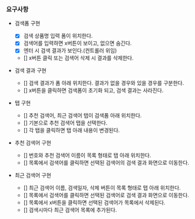 ### 요구사항

- 검색폼 구현

  - [x] 검색 상품명 입력 폼이 위치한다.
  - [x] 검색어를 입력하면 x버튼이 보이고, 없으면 숨긴다.
  - [x] 엔터 시 검색 결과가 보인다.(컨트롤러 위임)
  - [] x버튼 클릭 또는 검색어 삭제 시 결과를 삭제한다.

- 검색 결과 구현
  - [] 검색 결과가 폼 아래 위치한다. 결과가 없을 경우와 있을 경우를 구분한다.
  - [] x버튼을 클릭하면 검색폼이 초기화 되고, 검색 결과는 사라진다.
- 탭 구현

  - [] 추천 검색어, 최근 검색어 탭이 검색폼 아래 위치한다.
  - [] 기본으로 추천 검색어 탭을 선택한다.
  - [] 각 탭을 클릭하면 탭 아래 내용이 변경된다.

- 추천 검색어 구현

  - [] 번호와 추천 검색어 이름이 목록 형태로 탭 아래 위치한다.
  - [] 목록에서 검색어를 클릭하면 선택된 검색어의 검색 결과 화면으로 이동한다.

- 최근 검색어 구현

  - [] 최근 검색어 이름, 검색일자, 삭제 버튼이 목록 형태로 탭 아래 위치한다.
  - [] 목록에서 검색어를 클릭하면 선택된 검색어로 검색 결과 화면으로 이동한다.
  - [] 목록에서 x버튼을 클릭하면 선택된 검색어가 목록에서 삭제된다.
  - [] 검색시마다 최근 검색어 목록에 추가된다.
